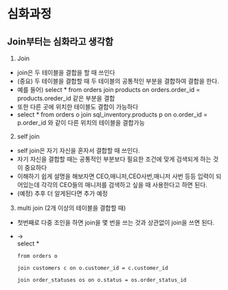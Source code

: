 # 심화과정

## Join부터는 심화라고 생각함

1. Join
  
  - join은 두 테이블을 결합을 할 때 쓰인다
  - (중요) 두 테이블을 결합할 때 두 테이블의 공통적인 부분을 결합하여 결합을 한다.
  - 예를 들어) select * from orders join products on orders.order_id = products.oreder_id 같은 부분을 결합
  - 또한 다른 곳에 위치한 테이블도 결합이 가능하다
  - select * from orders o join sql_inventory.products p on o.order_id = p.order_id 와 같이 다른 위치의 테이블을 결합가능


2. self join
  
  - self join은 자기 자신을 혼자서 결합할 때 쓰인다.
  - 자기 자신을 결합할 때는 공통적인 부분보다 필요한 조건에 맞게 검색되게 하는 것이 중요하다
  - 이해하기 쉽게 설명을 해보자면 CEO,매니저,CEO사번,매니저 사번 등등 입력이 되어있는데 각각의 CEO들의 매니저를 검색하고 싶을 때 사용한다고 하면 된다.
  - (예정) 추후 더 알게된다면 추가 예정

3. multi join (2개 이상의 테이블을 결합할 때)
  
  - 첫번째로 다중 조인을 하면 join을 몇 번을 쓰는 것과 상관없이 join을 쓰면 된다.
  - ->  
        select *
  
        from orders o 
       
        join customers c on o.customer_id = c.customer_id
        
        join order_statuses os on o.status = os.order_status_id
